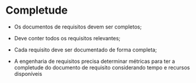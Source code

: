 # Completude

- Os documentos de requisitos devem ser completos;

- Deve conter todos os requisitos relevantes;

- Cada requisito deve ser documentado de forma completa;

- A engenharia de requisitos precisa determinar métricas para ter a completude do documento de requisito considerando tempo e recursos disponíveis
